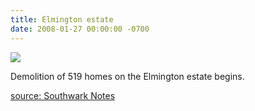 ```yaml
---
title: Elmington estate
date: 2008-01-27 00:00:00 -0700
---
```


![](http://www.towerblock.eca.ed.ac.uk/sites/default/files/L36-37.jpg)

Demolition of 519 homes on the Elmington estate begins.

[source: Southwark Notes](https://southwarknotes.wordpress.com/local-development-sites/elmington-estate-se5/)
